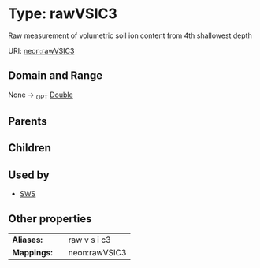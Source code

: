 
# Type: rawVSIC3


Raw measurement of volumetric soil ion content from 4th shallowest depth

URI: [neon:rawVSIC3](https://data.neonscience.org/rawVSIC3)


## Domain and Range

None ->  <sub>OPT</sub> [Double](types/Double.md)

## Parents


## Children


## Used by

 * [SWS](SWS.md)

## Other properties

|  |  |  |
| --- | --- | --- |
| **Aliases:** | | raw v s i c3 |
| **Mappings:** | | neon:rawVSIC3 |

